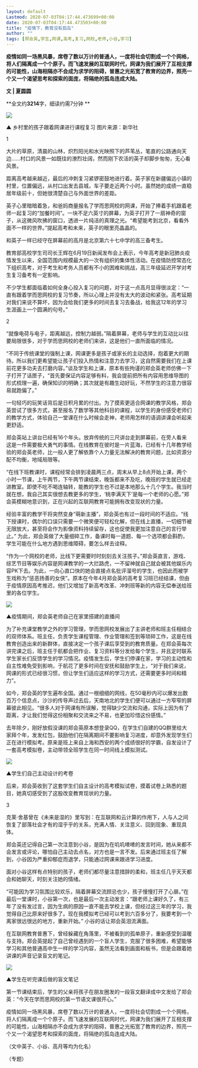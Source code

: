 ```yaml
---
layout: default
Lastmod: 2020-07-03T04:17:44.473699+00:00
date: 2020-07-03T04:17:44.473503+00:00
title: "疫情下，教育没有孤岛"
author: ""
tags: [郑会英,学生,网课,高考,复习,网校,老师,小谷,学习]
---
```


**疫情如同一场黑风暴，席卷了数以万计的普通人，一度将社会切割成一个个网格，将人们隔离成一个个原子。而飞速发展的互联网时代，网课为我们展开了互相支撑的可能性，山海相隔亦不会成为求学的阻碍，普惠之光拓宽了教育的边界，照亮一个又一个渴望思考和探索的面庞，将隔绝的孤岛连成大陆。**

  

**文 | 夏圆圆**

**全文约****3214****字，细读约需7分钟 **  

![](https://images.weserv.nl/?url=https%3A//mmbiz.qpic.cn/mmbiz_jpg/WvDyjO9Sz2rnx04d8PlI34ww66nibTDe9Tbx5Jk0SBvzcWfibc2fIia6icFpFQFPmJ6ZpTMC3pdMlFsKWOYicZfDY2w/640%3Fwx_fmt%3Djpeg)

▲ 乡村里的孩子跟着网课进行课程复习 图片来源：新华社  

1

大片的草原，清晨的山林，炽烈阳光和水光映照下的芦苇丛，笔直的公路通向天边……村口的风景一如既往的潦烈壮阔，然而刚下农活的英子却脚步匆匆，无心看风景。

距离高考越来越近，最后的冲刺复习紧锣密鼓地进行着。英子家在新疆偏远小镇的村里，位置偏远，从村口出发去县城，车子要走近两个小时。虽然她的成绩一直稳居年级前十，但她很清楚自己与外面世界的差距。

英子心里暗暗着急，和爸妈商量报名了学而思网校的网课，开始了捧着手机跟着老师一起复习的“加餐时间”。一块不足六英寸的屏幕，为英子打开了一扇神奇的窗子，从这微风吹拂的窗口，透进一片纯洁的真理之光。“希望能考到北京，看看外面不一样的世界。”提起高考和未来，英子的眼里亮晶晶的。

和英子一样已经守在屏幕前的高月是北京第六十七中学的高三备考生。

教育部高校学生司司长王辉在6月19日新闻发布会上表示，今年高考是新冠肺炎疫情发生以来，全国范围内规模最大的一次有组织的集体性活动。在疫情防控常态化下组织高考，对于考生和考务人员都有不小的困难和挑战，高三年级延迟开学对考生复习备考有一定影响。

不少学生都面临着如何全身心投入复习的问题，对于这一点高月显得很淡定：“一直有跟着学而思网校的复习节奏，所以心理上并没有太大的波动和紧张。高考延期对我们来说不算坏，因为会给我们更多的时间去复习去备战，给我这12年的学习生涯画上一个圆满的句号。”

2

“就像电荷与电子，距离越远，控制力越弱。”隔着屏幕，老师与学生的互动比以往要局限很多，对于学而思网校的老师们来讲，这是他们一直所面临的情况。

“不同于传统课堂的强制上课，网课更多是孩子或家长的主动选择，抱着更大的期待。所以我们更希望能让孩子们投入热情和注意力去学习，这自然需要我们在上课前花更多功夫去打磨内容。”谈及学生和上课，原本有些拘谨的郑会英老师仿佛一下子打开了话匣子，“首先要保证内容足够有料，我会提前把所有内容用思维导图的形式梳理一遍，确保知识的明确；其次就是有趣生动好玩，不然学生的注意力很容易就跑偏了。”

一句轻巧的玩笑话背后是日积月累的付出。为了摸索更适合网课的教学风格，郑会英尝试了很多方式，甚至报名了数学等其他科目的课程，以学生的身份感受老师们的教学方式，体验自己一堂课在什么时候会走神，老师用怎样的语调讲课会听起来更舒适。

郑会英站上讲台已经有16个年头。放弃传统的三尺讲台走到屏幕前，在旁人看来这是一件需要极大勇气的事情。在线教育在彼时是一片蓝海，已经有十几年教学经验的郑会英老师，比一般人更了解依靠个人力量无法解决的教育问题，比如资源分配不均衡，地域局限等。

“在线下班教课时，课程经常会排到凌晨两三点，周末从早上8点开始上课，两个小时一节课，上午两节，下午两节课结束，晚饭都来不及吃，晚班的学生就已经走进教室。即使不吃不喝连轴转，能教的学生也不过是本地那么十几个学生。我当时就在想，我自己其实很想去教更多的学生，‘桃李满天下’是每一个老师的心愿。”郑会英模糊地意识到，正在兴起的互联网教育可能拥有改变现状的力量。

经验丰富的教学干将突然变身“萌新主播”，郑会英也有过一段时间的不适应。“线下授课时，偶尔的口误只需要一个微笑便可轻松化解，但在线上直播，一切细节被无限放大，甚至将会作为影像资料持续留存，这也促使我更加注意自己的言行举止。” 为此，郑会英做了大量细碎工作，备课时每一道题、每一个选项都会斟酌，学生可能在什么地方遇到思维障碍，要怎么样去诠释。

“作为一个网校的老师，比线下更需要时时刻刻去关注孩子。”郑会英直言，游戏、综艺节目等娱乐内容是网课教学的一大拦路虎，一不留神就自己就会被其他娱乐内容PK下去。为此，一向心直口快的她会直接点名批评溜号的学生，也因此而被学生戏称为“惩恶扬善的女侠”。原本在今年4月郑会英的高考复习班已经结课，但由于疫情原因高考推迟，他们又增加了新高考改革、冲刺班等新的内容无偿奉送给班里的各位学生。

![](https://images.weserv.nl/?url=https%3A//mmbiz.qpic.cn/mmbiz_jpg/WvDyjO9Sz2rnx04d8PlI34ww66nibTDe9R8pqKhQSJoR08PtUAiczvUvB33TxeG3UdtHVnTx5T3iblgeh7eRGwpow/640%3Fwx_fmt%3Djpeg)

▲疫情期间，郑会英老师自己在家里搭建的直播间

为了补充课堂教学之外的学习管理，学而思网校发展出了主讲老师和班主任相结合的双师体系。班主任，负责学生课程管理、作业管理和签到等琐碎工作，这是在线教育创造出来的新群体，直接决定一个孩子课后享受到的教育质量。在郑会英每次讲完课之后，班主任于航都会把作业、复习资料等分发给每个学生，并且定时联系学生家长们反馈学生的学习情况。疫情发生后，学生们停课在家，学习的主动性和自主性难免受到影响，于航花了更多时间在安抚和鼓励学生上，“对于我们来说，网课的形式已经很习惯，但让学生们适应这样的学习方式，还需要更多时间和精力”。

如今，郑会英的学生遍布全国。通过一根细细的网线，在50毫秒内可以爆发出数百万个信息点，沙沙的传导声过去后，天南地北的学生们便可以通过一方窄窄的屏幕彼此相见。“很多人对于网课有所误解，觉得缺少交流和沟通，实际上因为有了距离，才让我们觉得这份相聚和交流来之不易，也更加珍惜这份感情。”

去年除夕，刚好放假没课的郑会英原本想登录QQ，在学生们自建的QQ群里给大家拜个年，发发红包，鼓励他们在隔离期间不要影响复习进度，却意外发现学生们正在进行模拟考。原来是班上来自上海和西安的两个成绩很好的学霸，自发设计了一套高考模拟卷，主动带领全班学生在同一时间线上模拟测试。

![](https://images.weserv.nl/?url=https%3A//mmbiz.qpic.cn/mmbiz_jpg/WvDyjO9Sz2rnx04d8PlI34ww66nibTDe9IAbbExe7k5LKicN8OQHY5aBod2yvr7Qjy5vOntLY5FG5XdTdPWfsIwg/640%3Fwx_fmt%3Djpeg)

▲学生们自己主动设计的考卷

后来，郑会英收到了这套学生们自主设计的高考模拟试卷，摸着试卷上熟悉的题目，她真切感受到了这股改变教育现状的力量。

3

克莱·舍基曾在《未来是湿的》里写到：在互联网和云计算的作用下，人与人之间恢复了部落社会才有的湿乎乎的关系，充满人情、关注意义、回到现象、重现具体。

郑会英还记得自己第一次注意到小谷，是因为在叽叽喳喳的发言时间，她从来都不会发言或评论，哪怕自己主动去点名，对方也是一言不发。后来通过班主任了解到，小谷因为严重抑郁症而退学，只能通过网课来跟进学习进度。

面对小谷这样有点特别的孩子，老师们都尽量注意措辞的柔和，班主任几乎天天都会和她聊天，时刻关注她的情绪。

“可能因为学习氛围比较欢乐，隔着屏幕交流顾忌也少，孩子慢慢打开了心扉。”在最后一堂课时，小谷第一次，也是最后一次主动发言：“跟老师上课好久了，有三年了没有发过言，因为生病的原因一直不能去学校上课，但经过这三年的学习，我觉得自己比原来好很多了。现在我模拟考已经可以考到六百多分了，我要考到一个离家很远很远的地方，重新开始。” 小谷的话让郑会英泪流满面。

在互联网教育普惠下，曾经躲藏在角落里，不被看到的孤单原子，重新感受到温暖与支持。郑会英提起了自己曾经遇到的一个盲人学生，克服了很多困难，希望能够学习和其他普通高中生一样的学习内容，虽然无法看到画面和板书，但是会跟着她讲课的声音记录盲文的笔记。

![](https://images.weserv.nl/?url=https%3A//mmbiz.qpic.cn/mmbiz_jpg/WvDyjO9Sz2rnx04d8PlI34ww66nibTDe9Pl7NYtKUlWXZXgBozFWgyurY1fvrZK88P3ibAb1ToQwvXq3rZ0gbnOw/640%3Fwx_fmt%3Djpeg)

▲学生在听完课后做的盲文笔记

第一节课结束后，学生的父亲将孩子在朋友圈发的一段盲文翻译成中文发给了郑会英：“今天在学而思网校的第一节语文课很开心。”

疫情如同一场黑风暴，席卷了数以万计的普通人，一度将社会切割成一个个网格，将人们隔离成一个个原子。而飞速发展的互联网时代，网课为我们展开了互相支撑的可能性，山海相隔亦不会成为求学的阻碍，普惠之光拓宽了教育的边界，照亮一个又一个渴望思考和探索的面庞，将隔绝的孤岛连成大陆。

（文中英子、小谷、高月等均为化名）

（专题）


